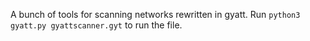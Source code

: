 A bunch of tools for scanning networks rewritten in gyatt.
Run `python3 gyatt.py gyattscanner.gyt` to run the file.